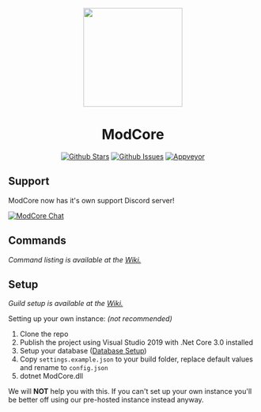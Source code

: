 <p align="center"><img src="https://i.imgur.com/FP6KQtX.png" width="200px" height="200px"></p>
<h1 align="center"> ModCore </h1>
  <p align="center">
    <a href="https://github.com/Naamloos/ModCore/stargazers" target="_blank"><img src="https://img.shields.io/github/stars/Naamloos/ModCore.svg" alt="Github Stars"></a>
    <a href="https://github.com/Naamloos/ModCore/issues" target="_blank"><img src="https://img.shields.io/github/issues/Naamloos/ModCore.svg" alt="Github Issues"></a>
    <a href="https://ci.appveyor.com/project/Naamloos/modcore" target="_blank"><img src="https://ci.appveyor.com/api/projects/status/q1ac6j6qjxvpmm8s?svg=true" alt="Appveyor"></a>
  </p>
  
Support
---------
ModCore now has it's own support Discord server!

[![ModCore Chat](https://discord.com/api/guilds/709152601978961990/embed.png?style=banner2)](https://discord.gg/MRUP5dd)


Commands
---------
*Command listing is available at the [Wiki.](https://github.com/NaamloosDT/ModCore/wiki/Command-Listing)*

Setup
---------
*Guild setup is available at the [Wiki.](https://github.com/NaamloosDT/ModCore/wiki/Guild-Setup)*

Setting up your own instance: *(not recommended)*
1. Clone the repo
2. Publish the project using Visual Studio 2019 with .Net Core 3.0 installed
3. Setup your database ([Database Setup](https://github.com/NaamloosDT/ModCore/blob/master/PostgreSQL.md))
4. Copy `settings.example.json` to your build folder, replace default values and rename to `config.json`
5. dotnet ModCore.dll

We will **NOT** help you with this. If you can't set up your own instance you'll be better off using our pre-hosted instance instead anyway.
